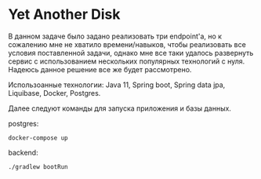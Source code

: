 # Yet Another Disk

В данном задаче было задано реализовать три endpoint'а, но к сожалению мне не хватило времени/навыков,
чтобы реализовать все условия поставленной задачи,
однако мне все таки удалось развернуть сервис с использованием нескольких популярных технологий с нуля.
Надеюсь данное решение все же будет рассмотрено.

Использоанные технологии: Java 11, Spring boot, Spring data jpa, Liquibase, Docker, Postgres.

Далее следуют команды для запуска приложения и базы данных.

postgres: 

    docker-compose up

backend:

    ./gradlew bootRun
